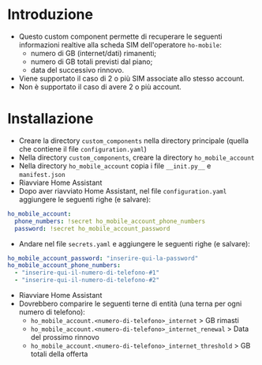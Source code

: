 # Introduzione
- Questo custom component permette di recuperare le seguenti informazioni realtive alla scheda SIM dell'operatore <code>ho-mobile</code>: 
  - numero di GB (internet/dati) rimanenti; 
  - numero di GB totali previsti dal piano;
  - data del successivo rinnovo.
- Viene supportato il caso di 2 o più SIM associate allo stesso account.
- Non è supportato il caso di avere 2 o più account.

# Installazione
- Creare la directory <code>custom_components</code> nella directory principale (quella che contiene il file <code>configuration.yaml</code>)
- Nella directory <code>custom_components</code>, creare la directory <code>ho_mobile_account</code>
- Nella directory <code>ho_mobile_account</code> copia i file <code>\_\_init.py\_\_</code> e <code>manifest.json</code>
- Riavviare Home Assistant
- Dopo aver riavviato Home Assistant, nel file <code>configuration.yaml</code> aggiungere le seguenti righe (e salvare):

```yaml
ho_mobile_account:
  phone_numbers: !secret ho_mobile_account_phone_numbers
  password: !secret ho_mobile_account_password
  ```

- Andare nel file <code>secrets.yaml</code> e aggiungere le seguenti righe (e salvare):

```yaml
ho_mobile_account_password: "inserire-qui-la-password"
ho_mobile_account_phone_numbers: 
  - "inserire-qui-il-numero-di-telefono-#1"
  - "inserire-qui-il-numero-di-telefono-#2"  
```

- Riavviare Home Assistant
- Dovrebbero comparire le seguenti terne di entità (una terna per ogni numero di telefono):
  - <code>ho_mobile_account.\<numero-di-telefono\>_internet</code> > GB rimasti
  - <code>ho_mobile_account.\<numero-di-telefono\>_internet_renewal</code> > Data del prossimo rinnovo
  - <code>ho_mobile_account.\<numero-di-telefono\>_internet_threshold</code> > GB totali della offerta


